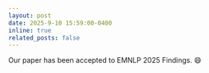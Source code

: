 ```yaml
---
layout: post
date: 2025-9-10 15:59:00-0400
inline: true
related_posts: false
---
```


Our paper has been accepted to EMNLP 2025 Findings. :smile:

